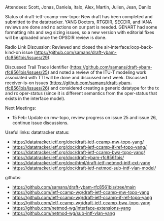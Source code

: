 Attendees: Scott, Jonas, Daniela, Italo, Alex, Martin, Julien, Jean, Danilo

Status of draft-ietf-ccamp-mw-topo:
New draft has been completed and submitted to the datatracker.  YANG Doctors, RTGDIR, SECDIR, and IANA reviews are done and no actions on our part is needed.  GENART had some formatting nits and svg sizing issues, so a new version with editorial fixes will be uploaded once the OPSDIR review is done.

Radio Link Discussion:
Reviewed and closed the air-interface:loop-back-kind-on issue (https://github.com/samans/draft-ybam-rfc8561bis/issues/29).

Discussed Trail Trace Identifier (https://github.com/samans/draft-ybam-rfc8561bis/issues/25) and noted a review of the ITU-T modeling work associated with TTI will be done and discussed next week.
Discussed receiver-is-on issues (https://github.com/samans/draft-ybam-rfc8561bis/issues/26) and considered creating a generic datatype for the tx and rx oper-status (since it is different semantics from the oper-status that exists in the interface model).

Next Meetings:
- 15 Feb: Update on mw-topo, review progress on issue 25 and issue 26, continue issue discussions.

Useful links:
datatracker status:
- https://datatracker.ietf.org/doc/draft-ietf-ccamp-mw-topo-yang/
- https://datatracker.ietf.org/doc/draft-ietf-ccamp-if-ref-topo-yang/
- https://datatracker.ietf.org/doc/draft-ietf-ccamp-bwa-topo-yang/
- https://datatracker.ietf.org/doc/draft-ybam-rfc8561bis/
- https://datatracker.ietf.org/doc/html/draft-ietf-netmod-intf-ext-yang
- https://datatracker.ietf.org/doc/draft-ietf-netmod-sub-intf-vlan-model/

githubs:
- https://github.com/samans/draft-ybam-rfc8561bis/tree/main
- https://github.com/ietf-ccamp-wg/draft-ietf-ccamp-mw-topo-yang
- https://github.com/ietf-ccamp-wg/draft-ietf-ccamp-if-ref-topo-yang
- https://github.com/ietf-ccamp-wg/draft-ietf-ccamp-bwa-topo-yang
- https://github.com/netmod-wg/interface-extensions-yang
- https://github.com/netmod-wg/sub-intf-vlan-yang
